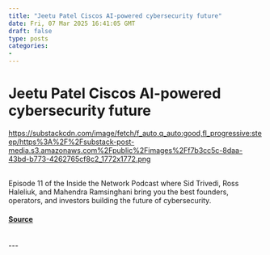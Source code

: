 ```yaml
---
title: "Jeetu Patel Ciscos AI-powered cybersecurity future"
date: Fri, 07 Mar 2025 16:41:05 GMT
draft: false
type: posts
categories: 
- 
---
```

# Jeetu Patel Ciscos AI-powered cybersecurity future
https://substackcdn.com/image/fetch/f_auto,q_auto:good,fl_progressive:steep/https%3A%2F%2Fsubstack-post-media.s3.amazonaws.com%2Fpublic%2Fimages%2Ff7b3cc5c-8daa-43bd-b773-4262765cf8c2_1772x1772.png
<br/>

<br/>
Episode 11 of the Inside the Network Podcast where Sid Trivedi, Ross Haleliuk, and Mahendra Ramsinghani bring you the best founders, operators, and investors building the future of cybersecurity.

#### [Source](https://ventureinsecurity.net/p/jeetu-patel-ciscos-ai-powered-cybersecurity)

<br/>
---
